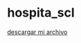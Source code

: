 # hospita_scl
<a href="https://github.com/SantiagoEmilio/hospita_scl/blob/main/src/descargas/hospita_scl.jar" dowload="hospita_scl.jar">descargar mi archivo </a>
